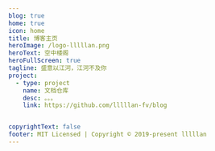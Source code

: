 ```yaml
---
blog: true
home: true
icon: home
title: 博客主页
heroImage: /logo-lllllan.png
heroText: 空中楼阁
heroFullScreen: true
tagline: 盛意以江河，江河不及你
project:
  - type: project
    name: 文档仓库
    desc: 。。。
    link: https://github.com/lllllan-fv/blog


copyrightText: false
footer: MIT Licensed | Copyright © 2019-present lllllan
---
```


